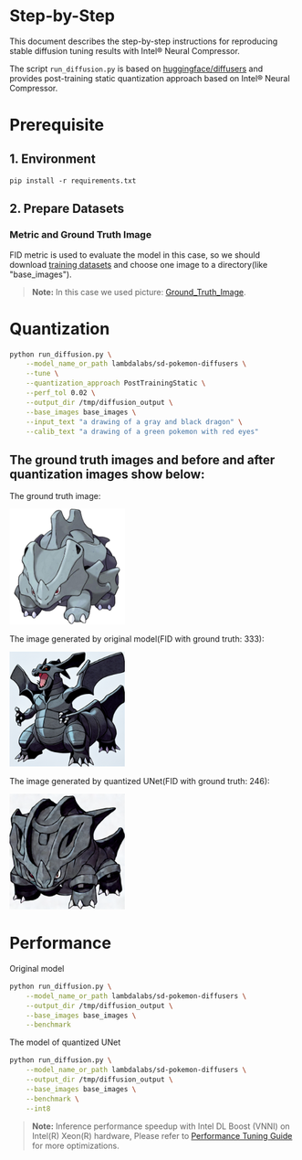 Step-by-Step
============
This document describes the step-by-step instructions for reproducing stable diffusion tuning results with Intel® Neural Compressor.

The script ```run_diffusion.py``` is based on [huggingface/diffusers](https://github.com/huggingface/diffusers/tree/main/examples/text_to_image) and provides post-training static quantization approach based on Intel® Neural Compressor.

# Prerequisite

## 1. Environment
```
pip install -r requirements.txt
```

## 2. Prepare Datasets
### Metric and Ground Truth Image
FID metric is used to evaluate the model in this case, so we should download [training datasets](https://huggingface.co/datasets/lambdalabs/pokemon-blip-captions) and choose one image to a directory(like "base_images").
>**Note:** In this case we used picture: [Ground_Truth_Image](https://datasets-server.huggingface.co/assets/lambdalabs/pokemon-blip-captions/--/lambdalabs--pokemon-blip-captions/train/14/image/image.jpg).

# Quantization

```bash
python run_diffusion.py \
    --model_name_or_path lambdalabs/sd-pokemon-diffusers \
    --tune \
    --quantization_approach PostTrainingStatic \
    --perf_tol 0.02 \
    --output_dir /tmp/diffusion_output \
    --base_images base_images \
    --input_text "a drawing of a gray and black dragon" \
    --calib_text "a drawing of a green pokemon with red eyes"
```


## The ground truth images and before and after quantization images show below:

The ground truth image:

<div align="left">
<img src=images/ground_truth.jpg width=40%/>
</div>

The image generated by original model(FID with ground truth: 333):

<div align="left">
<img src=images/fp32.png width=40%/>
</div>

The image generated by quantized UNet(FID with ground truth: 246):

<div align="left">
<img src=images/int8.png width=40%/>
</div>


# Performance
Original model
```bash
python run_diffusion.py \
    --model_name_or_path lambdalabs/sd-pokemon-diffusers \
    --output_dir /tmp/diffusion_output \
    --base_images base_images \
    --benchmark
```
The model of quantized UNet
```bash
python run_diffusion.py \
    --model_name_or_path lambdalabs/sd-pokemon-diffusers \
    --output_dir /tmp/diffusion_output \
    --base_images base_images \
    --benchmark \
    --int8
```

>**Note:** Inference performance speedup with Intel DL Boost (VNNI) on Intel(R) Xeon(R) hardware, Please refer to [Performance Tuning Guide](https://intel.github.io/intel-extension-for-pytorch/cpu/latest/tutorials/performance_tuning/tuning_guide.html) for more optimizations.
